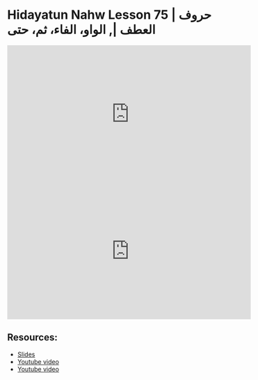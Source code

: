 # Hidayatun Nahw Lesson 75 | حروف العطف |, الواو، الفاء، ثم، حتی            

<iframe width="560" height="315" src="https://www.youtube-nocookie.com/embed/AQhFXe1hUd0?start=0" frameborder="0" allow="accelerometer; autoplay; encrypted-media; gyroscope; picture-in-picture" allowfullscreen="allowfullscreen"></iframe><BR>

<iframe width="560" height="315" src="https://www.youtube-nocookie.com/embed/BCO03Za1Glw?start=0" frameborder="0" allow="accelerometer; autoplay; encrypted-media; gyroscope; picture-in-picture" allowfullscreen="allowfullscreen"></iframe><BR>



## Resources:
- [Slides](https://github.com/arshare/resources_balagha_pdfs)
- [Youtube video](https://www.youtube.com/watch?v=AQhFXe1hUd0&list=PLzn0qdi6JpdtdAyaM2yvvY1Yk9i4EpLHD&index=145)
- [Youtube video](https://www.youtube.com/watch?v=BCO03Za1Glw&list=PLzn0qdi6JpdtdAyaM2yvvY1Yk9i4EpLHD&index=146)
